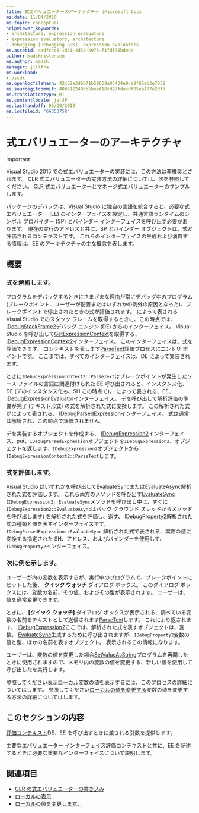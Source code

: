 ```yaml
---
title: 式エバリュエーターのアーキテクチャ |Microsoft Docs
ms.date: 11/04/2016
ms.topic: conceptual
helpviewer_keywords:
- architecture, expression evaluators
- expression evaluators, architecture
- debugging [Debugging SDK], expression evaluators
ms.assetid: aad7c4c6-1dc1-4d32-b975-f1fdf76bdeda
author: madskristensen
ms.author: madsk
manager: jillfra
ms.workload:
- vssdk
ms.openlocfilehash: 42c52e3d6b71b58668a05434e9ca8f65eb3e7832
ms.sourcegitcommit: 40d612240dc5bea418cd27fdacdf85ea177e2df3
ms.translationtype: MT
ms.contentlocale: ja-JP
ms.lasthandoff: 05/29/2019
ms.locfileid: "66353758"
---
```

# <a name="expression-evaluator-architecture"></a>式エバリュエーターのアーキテクチャ
> [!IMPORTANT]
> Visual Studio 2015 での式エバリュエーターの実装には、この方法は非推奨とされます。 CLR 式エバリュエーターの実装方法の詳細については、次を参照してください。 [CLR 式エバリュエーター](https://github.com/Microsoft/ConcordExtensibilitySamples/wiki/CLR-Expression-Evaluators)と[マネージ式エバリュエーターのサンプル](https://github.com/Microsoft/ConcordExtensibilitySamples/wiki/Managed-Expression-Evaluator-Sample)します。

 パッケージのデバッグは、Visual Studio に独自の言語を統合すると、必要な式エバリュエーター (EE) のインターフェイスを設定し、共通言語ランタイムのシンボル プロバイダー (SP) とバインダー インターフェイスを呼び出す必要があります。 現在の実行のアドレスと共に、SP とバインダー オブジェクトは、式が評価されるコンテキストです。 これらのインターフェイスの生成および消費する情報は、EE のアーキテクチャの主な概念を表します。

## <a name="overview"></a>概要

### <a name="parse-the-expression"></a>式を解析します。
 プログラムをデバッグするときにさまざまな理由が常にデバッグ中のプログラム (ブレークポイント、ユーザーが配置またはいずれかの例外の原因となった)、ブレークポイントで停止されたときの式が評価されます。 によって表される Visual Studio でのスタック フレームを取得するときに、この時点では、 [IDebugStackFrame2](../../extensibility/debugger/reference/idebugstackframe2.md)デバッグ エンジン (DE) からのインターフェイス。 Visual Studio を呼び出して[GetExpressionContext](../../extensibility/debugger/reference/idebugstackframe2-getexpressioncontext.md)を取得する、 [IDebugExpressionContext2](../../extensibility/debugger/reference/idebugexpressioncontext2.md)インターフェイス。 このインターフェイスは、式を評価できます。 コンテキストを表します[ParseText](../../extensibility/debugger/reference/idebugexpressioncontext2-parsetext.md)評価プロセスにエントリ ポイントです。 ここまでは、すべてのインターフェイスは、DE によって実装されます。

 ときに`IDebugExpressionContext2::ParseText`はブレークポイントが発生したソース ファイルの言語に関連付けられた EE 呼び出されると、インスタンス化、DE (デのインスタンス化も、SH この時点で)。 によって表される、EE、 [IDebugExpressionEvaluator](../../extensibility/debugger/reference/idebugexpressionevaluator.md)インターフェイス。 デを呼び出して[解析](../../extensibility/debugger/reference/idebugexpressionevaluator-parse.md)評価の準備が完了 (テキスト形式) の式を解析された式に変換します。 この解析された式がによって表される、 [IDebugParsedExpression](../../extensibility/debugger/reference/idebugparsedexpression.md)インターフェイス。 式は通常は解析され、この時点で評価されません。

 デを実装するオブジェクトを作成する、 [IDebugExpression2](../../extensibility/debugger/reference/idebugexpression2.md)インターフェイス、put、`IDebugParsedExpression`オブジェクトを`IDebugExpression2`、オブジェクトを返します、`IDebugExpression2`オブジェクトから`IDebugExpressionContext2::ParseText`します。

### <a name="evaluate-the-expression"></a>式を評価します。
 Visual Studio はいずれかを呼び出して[EvaluateSync](../../extensibility/debugger/reference/idebugexpression2-evaluatesync.md)または[EvaluateAsync](../../extensibility/debugger/reference/idebugexpression2-evaluateasync.md)解析された式を評価します。 これら両方のメソッドを呼び出す[EvaluateSync](../../extensibility/debugger/reference/idebugparsedexpression-evaluatesync.md) (`IDebugExpression2::EvaluateSync`メソッドを呼び出し中に、すぐに`IDebugExpression2::EvaluateAsync`はバック グラウンド スレッドからメソッドを呼び出します) を解析された式を評価し、返す、 [IDebugProperty2](../../extensibility/debugger/reference/idebugproperty2.md)解析された式の種類と値を表すインターフェイスです。 `IDebugParsedExpression::EvaluateSync` 解析された式で表される、実際の値に変換する指定された SH、アドレス、およびバインダーを使用して、`IDebugProperty2`インターフェイス。

### <a name="for-example"></a>次に例を示します。
 ユーザーが内の変数を表示するが、実行中のプログラムで、ブレークポイントにヒットした後、 **クイック ウォッチ**  ダイアログ ボックス。 このダイアログ ボックスには、変数の名前、その値、およびその型が表示されます。 ユーザーは、値を通常変更できます。

 ときに、 **[クイック ウォッチ]**  ダイアログ ボックスが表示される、調べている変数の名前をテキストとして送信されます[ParseText](../../extensibility/debugger/reference/idebugexpressioncontext2-parsetext.md)します。 これにより返されます、 [IDebugExpression2](../../extensibility/debugger/reference/idebugexpression2.md)ここでは、解析された式を表すオブジェクトは、変数。 [EvaluateSync](../../extensibility/debugger/reference/idebugexpression2-evaluatesync.md)生成するために呼び出されますが、`IDebugProperty2`変数の値と型、ほかの名前を表すオブジェクト。 表示されるこの情報になります。

 ユーザーは、変数の値を変更した場合[SetValueAsString](../../extensibility/debugger/reference/idebugproperty2-setvalueasstring.md)プログラムを再開したときに使用されますので、メモリ内の変数の値を変更する、新しい値を使用して呼び出したを実行します。

 参照してください[表示ローカル](../../extensibility/debugger/displaying-locals.md)変数の値を表示するには、このプロセスの詳細についてはします。 参照してください[ローカルの値を変更する](../../extensibility/debugger/changing-the-value-of-a-local.md)変数の値を変更する方法の詳細についてはします。

## <a name="in-this-section"></a>このセクションの内容
 [評価コンテキスト](../../extensibility/debugger/evaluation-context.md)DE、EE を呼び出すときに渡される引数を提供します。

 [主要なエバリュエーター インターフェイス](../../extensibility/debugger/key-expression-evaluator-interfaces.md)評価コンテキストと共に、EE を記述するときに必要な重要なインターフェイスについて説明します。

## <a name="see-also"></a>関連項目
- [CLR の式エバリュエーターの書き込み](../../extensibility/debugger/writing-a-common-language-runtime-expression-evaluator.md)
- [ローカルの表示](../../extensibility/debugger/displaying-locals.md)
- [ローカルの値を変更します。](../../extensibility/debugger/changing-the-value-of-a-local.md)